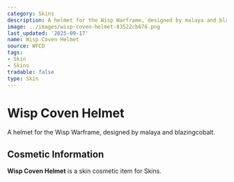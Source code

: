 ```yaml
---
category: Skins
description: A helmet for the Wisp Warframe, designed by malaya and blazingcobalt.
image: ../images/wisp-coven-helmet-83522cb676.png
last_updated: '2025-09-17'
name: Wisp Coven Helmet
source: WFCD
tags:
- Skin
- Skins
tradable: false
type: Skin
---
```


# Wisp Coven Helmet

A helmet for the Wisp Warframe, designed by malaya and blazingcobalt.

## Cosmetic Information

**Wisp Coven Helmet** is a skin cosmetic item for Skins.

